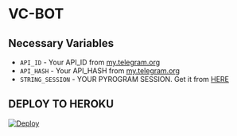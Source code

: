# VC-BOT


## Necessary Variables
- `API_ID` - Your API_ID from [my.telegram.org](https://my.telegram.org/)
- `API_HASH` - Your API_HASH from [my.telegram.org](https://my.telegram.org/)
- `STRING_SESSION` - YOUR PYROGRAM SESSION. Get it from [HERE](https://replit.com/@MRJINNOFTG/TG-SESSION) 


## DEPLOY TO HEROKU

[![Deploy](https://www.herokucdn.com/deploy/button.svg)](https://heroku.com/deploy?template=https://github.com/MR-JINN-OF-TG/VC-BOT)








